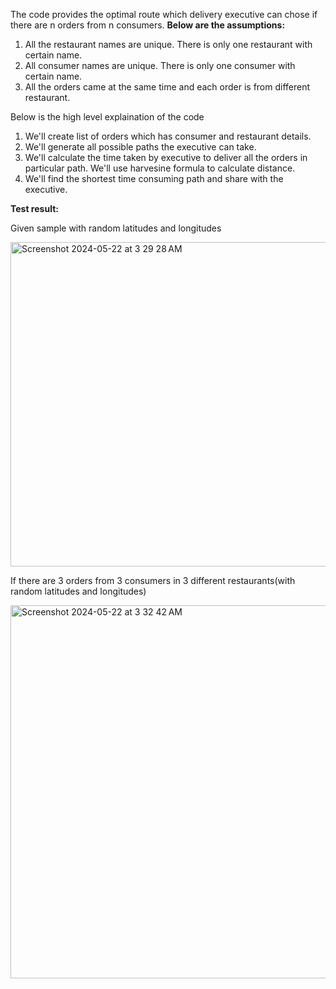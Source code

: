 The code provides the optimal route which delivery executive can chose if there are n orders from n consumers.
**Below are the assumptions:**
1. All the restaurant names are unique. There is only one restaurant with certain name.
2. All consumer names are unique. There is only one consumer with certain name.
3. All the orders came at the same time and each order is from different restaurant.



Below is the high level explaination of the code
1. We'll create list of orders which has consumer and restaurant details.
2. We'll generate all possible paths the executive can take.
3. We'll calculate the time taken by executive to deliver all the orders in particular path. We'll use harvesine formula to calculate distance.
4. We'll find the shortest time consuming path and share with the executive.

**Test result:**

Given sample with random latitudes and longitudes

<img width="519" alt="Screenshot 2024-05-22 at 3 29 28 AM" src="https://github.com/praveen-lpk/BestRouteProblem/assets/59311248/eb0e8400-8fdb-42ab-bf24-c57c2e889dee">

If there are 3 orders from 3 consumers in 3 different restaurants(with random latitudes and longitudes)

<img width="597" alt="Screenshot 2024-05-22 at 3 32 42 AM" src="https://github.com/praveen-lpk/BestRouteProblem/assets/59311248/3df02a2d-6cd4-40ab-a7e8-cf4ba44e9d59">


